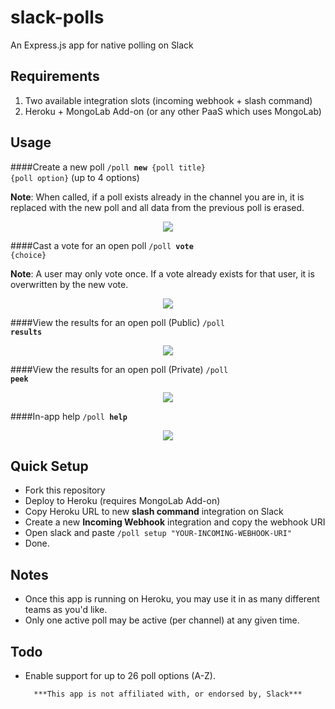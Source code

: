# slack-polls
An Express.js app for native polling on Slack

## Requirements
1. Two available integration slots (incoming webhook + slash command)
2. Heroku + MongoLab Add-on (or any other PaaS which uses MongoLab)

## Usage

####Create a new poll
<code>/poll <strong>new</strong> {poll title} {poll option}</code> (up to 4 options)

**Note**: When called, if a poll exists already in the channel you are in, it is replaced with the new poll and all data from the previous poll is erased.
<p align="center"><img src="http://i.imgur.com/J0haZbs.gif"  /></p>

####Cast a vote for an open poll
<code>/poll <strong>vote</strong> {choice}</code>

**Note**: A user may only vote once. If a vote already exists for that user, it is overwritten by the new vote.

<p align="center"><img src="http://i.imgur.com/56DIvB2.gif" /></p>

####View the results for an open poll (Public)
<code>/poll <strong>results</strong></code>
<p align="center"><img src="http://i.imgur.com/Rc28HtO.gif"  /></p>

####View the results for an open poll (Private)
<code>/poll <strong>peek</strong></code>

<p align="center"><img src="http://i.imgur.com/BJ95SAG.gif"  /></p>

####In-app help
<code>/poll <strong>help</strong></code>

<p align="center"><img src="http://i.imgur.com/wSASzH3.png"  /></p>

## Quick Setup
- Fork this repository
- Deploy to Heroku (requires MongoLab Add-on)
- Copy Heroku URL to new **slash command** integration on Slack
- Create a new **Incoming Webhook** integration and copy the webhook URI
- Open slack and paste `/poll setup "YOUR-INCOMING-WEBHOOK-URI"`
- Done.

## Notes
- Once this app is running on Heroku, you may use it in as many different teams as you'd like.
- Only one active poll may be active (per channel) at any given time.

## Todo
- Enable support for up to 26 poll options (A-Z).

<p align="center"><code>***This app is not affiliated with, or endorsed by, Slack***</code></p>
